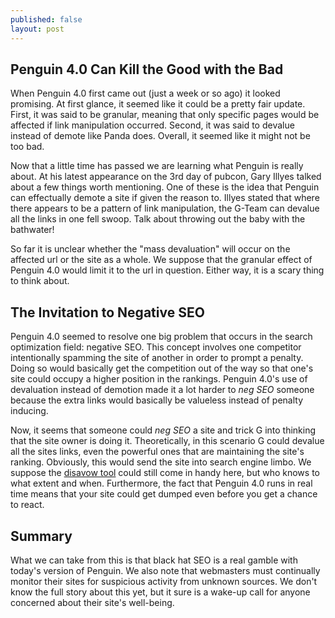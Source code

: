 ```yaml
---
published: false
layout: post
---
```

## Penguin 4.0 Can Kill the Good with the Bad
When Penguin 4.0 first came out (just a week or so ago) it looked promising. At first glance, it seemed like it could be a pretty fair update. First, it was said to be granular, meaning that only specific pages would be affected if link manipulation occurred. Second, it was said to devalue instead of demote like Panda does. Overall, it seemed like it might not be too bad. 

Now that a little time has passed we are learning what Penguin is really about. At his latest appearance on the 3rd day of pubcon, Gary Illyes talked about a few things worth mentioning. One of these is the idea that Penguin can effectually demote a site if given the reason to. Illyes stated that where there appears to be a pattern of link manipulation, the G-Team can devalue all the links in one fell swoop. Talk about throwing out the baby with the bathwater! 

So far it is unclear whether the "mass devaluation" will occur on the affected url or the site as a whole. We suppose that the granular effect of Penguin 4.0 would limit it to the url in question. Either way, it is a scary thing to think about. 

## The Invitation to Negative SEO
Penguin 4.0 seemed to resolve one big problem that occurs in the search optimization field: negative SEO. This concept involves one competitor intentionally spamming the site of another in order to prompt a penalty. Doing so would basically get the competition out of the way so that one's site could occupy a higher position in the rankings. Penguin 4.0's use of devaluation instead of demotion made it a lot harder to _neg SEO_ someone because the extra links would basically be valueless instead of penalty inducing. 

Now, it seems that someone could _neg SEO_ a site and trick G into thinking that the site owner is doing it. Theoretically, in this scenario G could devalue all the sites links, even the powerful ones that are maintaining the site's ranking. Obviously, this would send the site into search engine limbo. We suppose the [disavow tool](https://support.google.com/webmasters/answer/2648487?hl=en) could still come in handy here, but who knows to what extent and when. Furthermore, the fact that Penguin 4.0 runs in real time means that your site could get dumped even before you get a chance to react. 

## Summary
What we can take from this is that black hat SEO is a real gamble with today's version of Penguin. We also note that webmasters must continually monitor their sites for suspicious activity from unknown sources. We don't know the full story about this yet, but it sure is a wake-up call for anyone concerned about their site's well-being. 